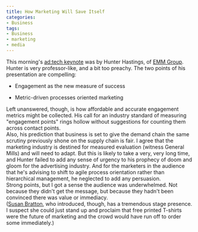```yaml
---
title: How Marketing Will Save Itself
categories:
- Business
tags:
- Business
- marketing
- media
---
```


This morning's [ad:tech keynote][1] was by Hunter Hastings, of [EMM Group][2].  
Hunter is very professor-like, and a bit too preachy.  The two points of his presentation are compelling:


   [1]: http://www.ad-tech.com/conference-ch.asp?subevent=6#session355
   [2]: http://emmgroup.net/



  * Engagement as the new measure of success


  * Metric-driven processes oriented marketing

  
Left unanswered, though, is how affordable and accurate engagement metrics might be collected.  His call for an industry standard of measuring "engagement points" rings hollow without suggestions for counting them across contact points.  
Also, his prediction that business is set to give the demand chain the same scrutiny previously shone on the supply chain is fair.  I agree that the marketing industry is destined for measured evaluation (witness General Mills) and will need to adapt.  But this is likely to take a very, very long time, and Hunter failed to add any sense of urgency to his prophecy of doom and gloom for the advertising industry.  And for the marketers in the audience that he's advising to shift to agile process orientation rather than hierarchical management, he neglected to add any persuasion.  
Strong points, but I got a sense the audience was underwhelmed.  Not because they didn't get the message, but because they hadn't been convinced there was value or immediacy.  
([Susan Bratton][3], who introduced, though, has a tremendous stage presence.  I suspect she could just stand up and proclaim that free printed T-shirts were the future of marketing and the crowd would have run off to order some immediately.)

   [3]: http://www.cendara.com/

